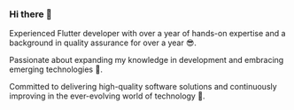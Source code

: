 ### Hi there 👋

Experienced Flutter developer with over a year of hands-on expertise and a background in quality assurance for over a year 😎. 

Passionate about expanding my knowledge in development and embracing emerging technologies 🧐. 

Committed to delivering high-quality software solutions and continuously improving in the ever-evolving world of technology 🫡.
